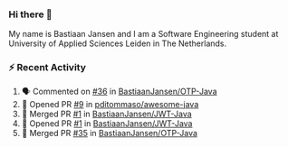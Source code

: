 ### Hi there 👋

My name is Bastiaan Jansen and I am a Software Engineering student at University of Applied Sciences Leiden in The Netherlands. 

### ⚡ Recent Activity
<!--START_SECTION:activity-->
1. 🗣 Commented on [#36](https://github.com/BastiaanJansen/OTP-Java/issues/36) in [BastiaanJansen/OTP-Java](https://github.com/BastiaanJansen/OTP-Java)
2. 💪 Opened PR [#9](https://github.com/pditommaso/awesome-java/pull/9) in [pditommaso/awesome-java](https://github.com/pditommaso/awesome-java)
3. 🎉 Merged PR [#1](https://github.com/BastiaanJansen/JWT-Java/pull/1) in [BastiaanJansen/JWT-Java](https://github.com/BastiaanJansen/JWT-Java)
4. 💪 Opened PR [#1](https://github.com/BastiaanJansen/JWT-Java/pull/1) in [BastiaanJansen/JWT-Java](https://github.com/BastiaanJansen/JWT-Java)
5. 🎉 Merged PR [#35](https://github.com/BastiaanJansen/OTP-Java/pull/35) in [BastiaanJansen/OTP-Java](https://github.com/BastiaanJansen/OTP-Java)
<!--END_SECTION:activity-->

<!--
**BastiaanJansen/BastiaanJansen** is a ✨ _special_ ✨ repository because its `README.md` (this file) appears on your GitHub profile.

Here are some ideas to get you started:

- 🔭 I’m currently working on ...
- 🌱 I’m currently learning ...
- 👯 I’m looking to collaborate on ...
- 🤔 I’m looking for help with ...
- 💬 Ask me about ...
- 📫 How to reach me: ...
- 😄 Pronouns: ...
- ⚡ Fun fact: ...
-->
